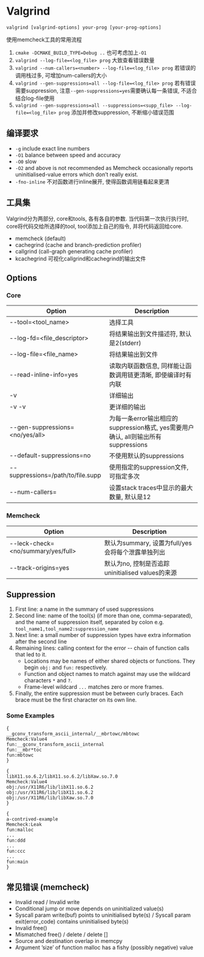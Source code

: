 # Valgrind

```shell
valgrind [valgrind-options] your-prog [your-prog-options]
```

使用memcheck工具的常用流程
1. `cmake -DCMAKE_BUILD_TYPE=Debug ..` 也可考虑加上`-O1`
2. `valgrind --log-file=<log_file> prog` 大致查看错误数量
3. `valgrind --num-callers=<number> --log-file=<log_file> prog` 若错误的调用栈过多, 可增加num-callers的大小
4. `valgrind --gen-suppressions=all --log-file=<log_file> prog` 若有错误需要suppression,
注意`--gen-suppressions=yes`需要确认每一条错误, 不适合结合log-file使用
5. `valgrind --gen-suppressions=all --suppressions=<supp_file> --log-file=<log_file> prog` 添加并修改suppression, 不断缩小错误范围

## 编译要求
* `-g` include exact line numbers
* `-O1` balance between speed and accuracy
* `-O0` slow
* `-O2` and above is not recommended as Memcheck occasionally reports uninitialised-value errors which don’t really exist.
* `-fno-inline` 不对函数进行inline展开, 使得函数调用链看起来更清

## 工具集
Valgrind分为两部分, core和tools, 各有各自的参数.
当代码第一次执行执行时, core将代码交给所选择的tool, tool添加上自己的指令, 并将代码返回给core.
* memcheck (default)
* cachegrind (cache and branch-prediction profiler)
* callgrind (call-graph generating cache profiler)
* kcachegrind 可视化callgrind和cachegrind的输出文件

## Options
### Core
| Option                            | Description                                                                        |
|-----------------------------------|------------------------------------------------------------------------------------|
| --tool=<tool_name>                | 选择工具                                                                           |
| --log-fd=<file_descriptor>        | 将结果输出到文件描述符, 默认是2(stderr)                                            |
| --log-file=<file_name>            | 将结果输出到文件                                                                   |
| --read-inline-info=yes            | 读取内联函数信息, 同样能让函数调用链更清晰, 即使编译时有内联                       |
| -v                                | 详细输出                                                                           |
| -v -v                             | 更详细的输出                                                                       |
| --gen-suppressions=<no/yes/all>   | 为每一条error输出相应的suppression格式, yes需要用户确认, all则输出所有suppressions |
| --default-suppressions=no         | 不使用默认的suppressions                                                           |
| --suppressions=/path/to/file.supp | 使用指定的suppression文件, 可指定多次                                              |
| --num-callers=<number>            | 设置stack traces中显示的最大数量, 默认是12                                         |

### Memcheck
| Option                             | Description                                       |
|------------------------------------|---------------------------------------------------|
| --leck-check=<no/summary/yes/full> | 默认为summary, 设置为full/yes会将每个泄露单独列出 |
| --track-origins=yes                | 默认为no, 控制是否追踪uninitialised values的来源  |

## Suppression
1. First line: a name in the summary of used suppressions
2. Second line: name of the tool(s) (if more than one, comma-separated), and the name of suppression itself, separated by colon
e.g. `tool_name1,tool_name2:suppression_name`
3. Next line: a small number of suppression types have extra information after the second line
4. Remaining lines: calling context for the error -- chain of function calls that led to it.
    - Locations may be names of either shared objects or functions. They begin `obj:` and `fun:` respectively.
    - Function and object names to match against may use the wildcard characters `*` and `?`.
    - Frame-level wildcard `...` matches zero or more frames.
5. Finally, the entire suppression must be between curly braces. Each brace must be the first character on its own line.

### Some Examples
```
{
__gconv_transform_ascii_internal/__mbrtowc/mbtowc
Memcheck:Value4
fun:__gconv_transform_ascii_internal
fun:__mbr*toc
fun:mbtowc
}
```

```
{
libX11.so.6.2/libX11.so.6.2/libXaw.so.7.0
Memcheck:Value4
obj:/usr/X11R6/lib/libX11.so.6.2
obj:/usr/X11R6/lib/libX11.so.6.2
obj:/usr/X11R6/lib/libXaw.so.7.0
}
```

```
{
a-contrived-example
Memcheck:Leak
fun:malloc
...
fun:ddd
...
fun:ccc
...
fun:main
}
```

## 常见错误 (memcheck)
* Invalid read / Invalid write
* Conditional jump or move depends on uninitialized value(s)
* Syscall param write(buf) points to uninitialised byte(s) / Syscall param exit(error_code) contains uninitialised byte(s)
* Invalid free()
* Mismatched free() / delete / delete []
* Source and destination overlap in memcpy
* Argument ’size’ of function malloc has a fishy (possibly negative) value

